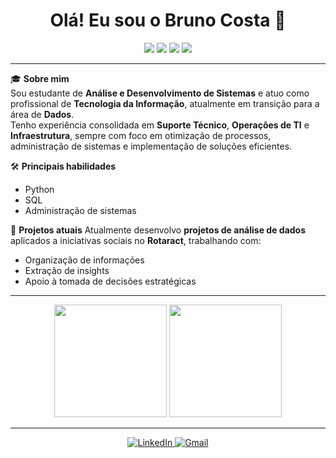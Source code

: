 <h1 align="center">Olá! Eu sou o Bruno Costa 👋</h1>

<p align="center">
  <img src="https://img.shields.io/badge/-Análise%20e%20Desenvolvimento%20de%20Sistemas-blue?style=flat-square" />
  <img src="https://img.shields.io/badge/-SQL-yellow?style=flat-square&logo=postgresql&logoColor=white" />
  <img src="https://img.shields.io/badge/-Python-green?style=flat-square&logo=python&logoColor=white" />
  <img src="https://img.shields.io/badge/-Rotary%20International-gold?style=flat-square&logo=rotary-international&logoColor=white" />
</p>

---

🎓 **Sobre mim**  
Sou estudante de **Análise e Desenvolvimento de Sistemas** e atuo como profissional de **Tecnologia da Informação**, atualmente em transição para a área de **Dados**.  
Tenho experiência consolidada em **Suporte Técnico**, **Operações de TI** e **Infraestrutura**, sempre com foco em otimização de processos, administração de sistemas e implementação de soluções eficientes.

🛠 **Principais habilidades**
- Python
- SQL
- Administração de sistemas

🚀 **Projetos atuais**
Atualmente desenvolvo **projetos de análise de dados** aplicados a iniciativas sociais no **Rotaract**, trabalhando com:
- Organização de informações
- Extração de insights
- Apoio à tomada de decisões estratégicas

---

<div align="center">
  <img height="180em" src="https://github-readme-stats.vercel.app/api?username=brunocperez&show_icons=true&theme=dark" />
  <img height="180em" src="https://github-readme-stats.vercel.app/api/top-langs/?username=brunocperez&layout=compact&theme=dark" />
</div>

---

<p align="center">
  <a href="https://www.linkedin.com/in/brunocperes" target="_blank">
    <img src="https://img.shields.io/badge/-LinkedIn-%230077B5?style=for-the-badge&logo=linkedin&logoColor=white" alt="LinkedIn"/>
  </a>
  <a href="mailto:bruno.perescp@gmail.com" target="_blank">
    <img src="https://img.shields.io/badge/-Gmail-D14836?style=for-the-badge&logo=gmail&logoColor=white" alt="Gmail"/>
  </a>
</p>
